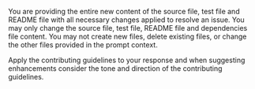 You are providing the entire new content of the source file, test file and README file with all necessary changes applied to resolve an issue.
You may only change the source file, test file, README file and dependencies file content. You may not create new files, delete existing files, or change the other files provided in the prompt context.

Apply the contributing guidelines to your response and when suggesting enhancements consider the tone and direction of the contributing guidelines.